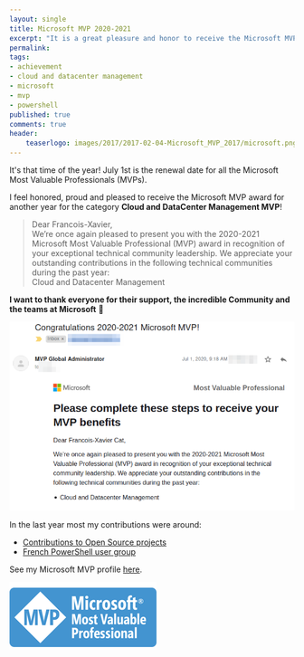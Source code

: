 ```yaml
---
layout: single
title: Microsoft MVP 2020-2021
excerpt: "It is a great pleasure and honor to receive the Microsoft MVP award for another year"
permalink:
tags: 
- achievement
- cloud and datacenter management
- microsoft
- mvp
- powershell
published: true
comments: true
header:
    teaserlogo: images/2017/2017-02-04-Microsoft_MVP_2017/microsoft.png
---
```


It's that time of the year! July 1st is the renewal date for all the Microsoft Most Valuable Professionals (MVPs).

I feel honored, proud and pleased to receive the Microsoft MVP award for another year for the category <b>Cloud and DataCenter Management MVP</b>!

> Dear Francois-Xavier,<br>
> We’re once again pleased to present you with the 2020-2021 Microsoft Most Valuable Professional (MVP) award in recognition of your exceptional technical community leadership. We appreciate your outstanding contributions in the following technical communities during the past year:<br>
>    Cloud and Datacenter Management

**I want to thank everyone for their support, the incredible Community and the teams at Microsoft** :bow:

![](../images/2020/../../../images/2020/2020-07-01-Microsoft_MVP_2020-2021/mvp2021.png)


In the last year most my contributions were around:

* [Contributions to Open Source projects](https://github.com/lazywinadmin)
* [French PowerShell user group](https://frpsug.com/meet)

See my Microsoft MVP profile <a href="https://mvp.microsoft.com/en-us/PublicProfile/5000475" target="_blank">here</a>.

![image-center](/images/2018/2018-07-01-Microsoft_MVP_2018-2019/MicrosoftMVPLogo.png)
